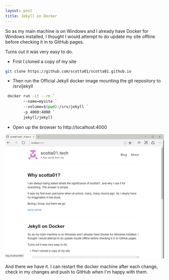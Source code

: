 ```yaml
---
layout: post
title: Jekyll on Docker
---
```


So as my main machine is on Windows and I already have Docker for Windows installed, I thought I would
attempt to do update my site offline before checking it in to GitHub pages.

Turns out it was very easy to do.

* First I cloned a copy of my site  
```bash
git clone https://github.com/scotta01/scotta01.github.io
```

* Then run the Official Jekyll docker image mounting the git repository to /srv/jekyll  
```bash
 docker run -it --rm `  
        --name=mysite `  
        --volume=$(pwd):/srv/jekyll `  
        -p 4000:4000 `  
        jekyll/jekyll
```

* Open up the browser to http://localhost:4000   

![alt text](/images/docker_jekyll_browser.png "Jekyll in Docker ")


And there we have it. I can restart the docker machine after each change, check in my changes and push to GitHub when I'm happy with them.
